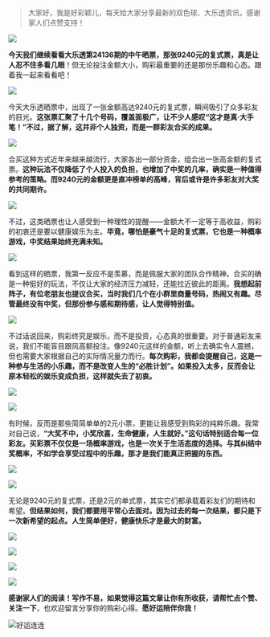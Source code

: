 > 大家好，我是好彩颖儿，每天给大家分享最新的双色球、大乐透资讯，感谢家人们点赞支持！

![](https://cdn.jsdelivr.net/gh/wangwenjie1314/PicCDN/2024-7-12/1720763627240-image.png)


**今天我们继续看看大乐透第24136期的中午晒票，那张9240元的复式票，真是让人忍不住多看几眼**！但无论投注金额大小，购彩最重要的还是那份乐趣和心态。跟着我一起来看看吧！



![](https://cdn.jsdelivr.net/gh/wangwenjie1314/PicCDN/2024-11-23/1732335012956-image.png)


今天大乐透晒票中，出现了一张金额高达9240元的复式票，瞬间吸引了众多彩友的目光。**这张票汇聚了十几个号码，覆盖面极广，让不少人感叹“这才是真·大手笔！”不过，据了解，这并非个人独资，而是一群彩友合买的成果。**


![](https://cdn.jsdelivr.net/gh/wangwenjie1314/PicCDN/2024-11-23/1732329314599-image.png)



合买这种方式近年来越来越流行，大家各出一部分资金，组合出一张高金额的复式票。**这种玩法不仅降低了个人投入的负担，也增加了中奖的几率，确实是一种值得参考的策略。而9240元的金额更是直冲榜单的高峰，背后或许是许多彩友对大奖的共同期许。**



![](https://cdn.jsdelivr.net/gh/wangwenjie1314/PicCDN/2024-11-23/1732335019384-image.png)


不过，这类晒票也让人感受到一种理性的提醒——金额大不一定等于高收益，购彩的初衷还是要以健康娱乐为主。**毕竟，哪怕是豪气十足的复式票，它也是一种概率游戏，中奖结果始终充满未知。**



![](https://cdn.jsdelivr.net/gh/wangwenjie1314/PicCDN/2024-11-23/1732335079148-image.png)


看到这样的晒票，我第一反应不是羡慕，而是佩服大家的团队合作精神。合买的确是一种挺好的玩法，不仅让大家的经济压力减轻，还能拉近彼此的距离。**我想起前阵子，有位老朋友也提议合买，当时我们几个在小群里商量号码，热闹又有趣。尽管最终没有中奖，但那份参与感和期待感，让人觉得特别值。**



![](https://cdn.jsdelivr.net/gh/wangwenjie1314/PicCDN/2024-11-23/1732335047343-image.png)


不过话说回来，购彩终究是娱乐，而不是投资，心态真的很重要。对于普通彩友来说，我们不能盲目跟风高额投注。像9240元这样的金额，听上去确实令人震撼，但也需要大家根据自己的实际情况量力而行。**每次购彩，我都会提醒自己，这是一种参与生活的小乐趣，而不是改变人生的“必胜计划”。如果投入太多，反而会让原本轻松的娱乐变成负担，这样就失去了初衷。**


![](https://cdn.jsdelivr.net/gh/wangwenjie1314/PicCDN/2024-11-23/1732335057019-image.png)


![](https://cdn.jsdelivr.net/gh/wangwenjie1314/PicCDN/2024-11-23/1732335086978-image.png)

有时候，反而是那些简简单单的2元小票，更能让我感受到购彩的纯粹乐趣。我常对自己说，**“大奖不中，小奖欣喜，生命健康，人生就好。”这句话特别适合每一位彩友。买彩票不仅仅是一场概率游戏，也是一次关于生活态度的选择。与其纠结中奖概率，不如学会享受过程中的乐趣，那才是我们能真正把握的东西。**


![](https://cdn.jsdelivr.net/gh/wangwenjie1314/PicCDN/2024-11-22/1732256799856-image.png)

![](https://cdn.jsdelivr.net/gh/wangwenjie1314/PicCDN/2024-11-22/1732256784339-image.png)



无论是9240元的复式票，还是2元的单式票，其实它们都承载着彩友们的期待和希望。**但结果如何，我们都要用平常心去面对。因为过去的每一次结果，都只是下一次新希望的起点。人生简单便好，健康快乐才是最大的财富。**

![](https://cdn.jsdelivr.net/gh/wangwenjie1314/PicCDN/2024-11-22/1732256774543-image.png)

![](https://cdn.jsdelivr.net/gh/wangwenjie1314/PicCDN/2024-11-22/1732256765261-image.png)

![](https://cdn.jsdelivr.net/gh/wangwenjie1314/PicCDN/2024-11-22/1732256756396-image.png)

![](https://cdn.jsdelivr.net/gh/wangwenjie1314/PicCDN/2024-11-22/1732256731255-image.png)


**感谢家人们的阅读！写作不易，如果觉得这篇文章让你有所收获，请帮忙点个赞、关注一下**，也欢迎留言分享你的购彩心得。**愿好运陪伴你我！**

![好运连连](https://cdn.jsdelivr.net/gh/wangwenjie1314/PicCDN/2024-7-12/1720777384205-image.png)


